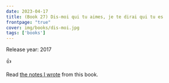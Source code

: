 ```yaml
---
date: 2023-04-17
title: (Book 27) Dis-moi qui tu aimes, je te dirai qui tu es
frontpage: "true"
cover: img/books/dis-moi.jpg
tags: ['books']
---
```


Release year: 2017

👍

Read [the notes I wrote](None) from this book.
